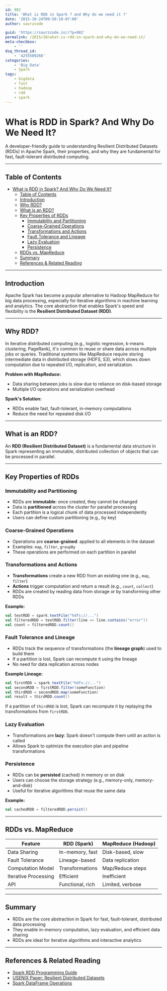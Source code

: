 ```yaml
---
id: 982
title: 'What is RDD in Spark ? and Why do we need it ?'
date: '2015-10-24T09:50:10-07:00'
author: saurzcode

guid: 'https://saurzcode.in//?p=982'
permalink: /2015/10/what-is-rdd-in-spark-and-why-do-we-need-it/
meta-checkbox:
    - ''
dsq_thread_id:
    - '4255509268'
categories:
    - 'Big Data'
    - Spark
tags:
    - bigdata
    - fast
    - hadoop
    - rdd
    - spark
---
```


# What is RDD in Spark? And Why Do We Need It?

A developer-friendly guide to understanding Resilient Distributed Datasets (RDDs) in Apache Spark, their properties, and why they are fundamental for fast, fault-tolerant distributed computing.
<!--more-->
---

## Table of Contents

- [What is RDD in Spark? And Why Do We Need It?](#what-is-rdd-in-spark-and-why-do-we-need-it)
  - [Table of Contents](#table-of-contents)
  - [Introduction](#introduction)
  - [Why RDD?](#why-rdd)
  - [What is an RDD?](#what-is-an-rdd)
  - [Key Properties of RDDs](#key-properties-of-rdds)
    - [Immutability and Partitioning](#immutability-and-partitioning)
    - [Coarse-Grained Operations](#coarse-grained-operations)
    - [Transformations and Actions](#transformations-and-actions)
    - [Fault Tolerance and Lineage](#fault-tolerance-and-lineage)
    - [Lazy Evaluation](#lazy-evaluation)
    - [Persistence](#persistence)
  - [RDDs vs. MapReduce](#rdds-vs-mapreduce)
  - [Summary](#summary)
  - [References \& Related Reading](#references--related-reading)

---

## Introduction

Apache Spark has become a popular alternative to Hadoop MapReduce for big data processing, especially for iterative algorithms in machine learning and analytics. The core abstraction that enables Spark's speed and flexibility is the **Resilient Distributed Dataset (RDD)**.

---

## Why RDD?

In iterative distributed computing (e.g., logistic regression, k-means clustering, PageRank), it's common to reuse or share data across multiple jobs or queries. Traditional systems like MapReduce require storing intermediate data in distributed storage (HDFS, S3), which slows down computation due to repeated I/O, replication, and serialization.

**Problem with MapReduce:**
- Data sharing between jobs is slow due to reliance on disk-based storage
- Multiple I/O operations and serialization overhead

**Spark's Solution:**
- RDDs enable fast, fault-tolerant, in-memory computations
- Reduce the need for repeated disk I/O

---

## What is an RDD?

An **RDD (Resilient Distributed Dataset)** is a fundamental data structure in Spark representing an immutable, distributed collection of objects that can be processed in parallel.

---

## Key Properties of RDDs

### Immutability and Partitioning

- RDDs are **immutable**: once created, they cannot be changed
- Data is **partitioned** across the cluster for parallel processing
- Each partition is a logical chunk of data processed independently
- Users can define custom partitioning (e.g., by key)

### Coarse-Grained Operations

- Operations are **coarse-grained**: applied to all elements in the dataset
- Examples: `map`, `filter`, `groupBy`
- These operations are performed on each partition in parallel

### Transformations and Actions

- **Transformations** create a new RDD from an existing one (e.g., `map`, `filter`)
- **Actions** trigger computation and return a result (e.g., `count`, `collect`)
- RDDs are created by reading data from storage or by transforming other RDDs

**Example:**

```scala
val textRDD = spark.textFile("hdfs://...")
val filteredRDD = textRDD.filter(line => line.contains("error"))
val count = filteredRDD.count()
```

### Fault Tolerance and Lineage

- RDDs track the sequence of transformations (the **lineage graph**) used to build them
- If a partition is lost, Spark can recompute it using the lineage
- No need for data replication across nodes

**Example Lineage:**

```scala
val firstRDD = spark.textFile("hdfs://...")
val secondRDD = firstRDD.filter(someFunction)
val thirdRDD = secondRDD.map(someFunction)
val result = thirdRDD.count()
```

If a partition of `thirdRDD` is lost, Spark can recompute it by replaying the transformations from `firstRDD`.

### Lazy Evaluation

- Transformations are **lazy**: Spark doesn't compute them until an action is called
- Allows Spark to optimize the execution plan and pipeline transformations

### Persistence

- RDDs can be **persisted** (cached) in memory or on disk
- Users can choose the storage strategy (e.g., memory-only, memory-and-disk)
- Useful for iterative algorithms that reuse the same data

**Example:**

```scala
val cachedRDD = filteredRDD.persist()
```

---

## RDDs vs. MapReduce

| Feature                | RDD (Spark)         | MapReduce (Hadoop)   |
|------------------------|---------------------|----------------------|
| Data Sharing           | In-memory, fast     | Disk-based, slow     |
| Fault Tolerance        | Lineage-based       | Data replication     |
| Computation Model      | Transformations     | Map/Reduce steps     |
| Iterative Processing   | Efficient           | Inefficient          |
| API                    | Functional, rich    | Limited, verbose     |

---

## Summary

- RDDs are the core abstraction in Spark for fast, fault-tolerant, distributed data processing
- They enable in-memory computation, lazy evaluation, and efficient data sharing
- RDDs are ideal for iterative algorithms and interactive analytics

---

## References & Related Reading

- [Spark RDD Programming Guide](https://spark.apache.org/docs/latest/rdd-programming-guide.html)
- [USENIX Paper: Resilient Distributed Datasets](https://www.usenix.org/system/files/conference/nsdi12/nsdi12-final138.pdf)
- [Spark DataFrame Operations](https://saurzcode.in/2018/06/spark-common-dataframe-operations/)